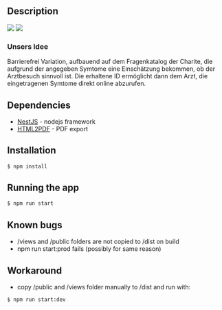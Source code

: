 ## Description

![](desktop.png)
![](mobile.png)

### Unsers Idee
Barrierefrei Variation, aufbauend auf dem Fragenkatalog der Charite, die aufgrund der angegeben Symtome eine Einschätzung bekommen, ob der Arztbesuch sinnvoll ist. Die erhaltene ID ermöglicht dann dem Arzt, die eingetragenen Symtome direkt online abzurufen.

## Dependencies

* [NestJS] - nodejs framework
* [HTML2PDF] - PDF export

[NestJS]: <https://nestjs.com/>
[HTML2PDF]: <https://github.com/eKoopmans/html2pdf.js>

## Installation

```bash
$ npm install
```

## Running the app

```bash
$ npm run start
```

## Known bugs ##

* /views and /public folders are not copied to /dist on build
* npm run start:prod fails (possibly for same reason)

## Workaround ##

* copy /public and /views folder manually to /dist
and run with:
```
$ npm run start:dev
````